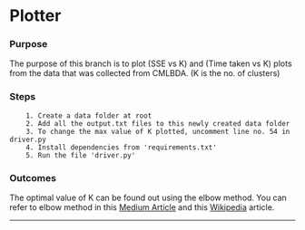 # Plotter

### Purpose
The purpose of this branch is to plot (SSE vs K) and (Time taken vs K) plots from the data that was collected from CMLBDA.
(K is the no. of clusters)

### Steps
        1. Create a data folder at root
        2. Add all the output.txt files to this newly created data folder
        3. To change the max value of K plotted, uncomment line no. 54 in driver.py
        4. Install dependencies from 'requirements.txt'
        5. Run the file 'driver.py'

### Outcomes

The optimal value of K can be found out using the elbow method. You can refer to elbow method in this [Medium Article](https://medium.com/analytics-vidhya/elbow-method-of-k-means-clustering-algorithm-a0c916adc540) and this [Wikipedia](https://en.wikipedia.org/wiki/Elbow_method_(clustering)) article.


---
